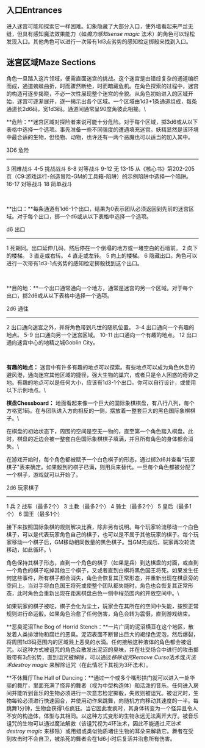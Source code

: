 ## 入口Entrances 

进入迷宫可能和探索它一样困难。幻象隐藏了大部分入口，使外墙看起来严丝无缝，但具有感知魔法效果能力（如*魔力感知sense
magic*
法术）的角色可以轻松发现入口。其他角色可以进行一次带有1d3点劣势的感知检定掷骰来找到入口。

## 迷宫区域Maze Sections

角色一旦踏入这片领域，便需直面迷宫的挑战。这个迷宫是由错综复杂的通道编织而成，通道蜿蜒曲折，时而骤然断绝，时而暗藏危机。在角色探索的过程中，迷宫的构造可逐步揭晓，不必一次性展现整个迷宫的全貌。从角色初始进入的区域开始，迷宫可逐渐展开，逐一揭示出各个区域。一个区域由1d3+1条通道组成，每条通道长2d6码，宽1d3码。通道间通常呈90度角彼此相接。\

**危险：**迷宫区域对探险者来说可能十分危险。对于每个区域，掷3d6或从以下表格中选择一个选项。事先准备一些不同强度的遭遇填充迷宫。妖精显然是该环境中最合适的生物，但怪物、动物，也许还有一两个恶魔也可以适当的加入其中。

  3D6     危险
  ------- -------------------------------------------------------------------------------------------
  3       困难战斗
  4-5     挑战战斗
  6-8     对等战斗
  9-12    无
  13-15   从《核心书》第202-205页（C9:游戏运行-创造冒险-GM的工具箱-陷阱）的示例陷阱中选择一个陷阱。
  16-17   对等战斗
  18      简单战斗

 

**出口：**每条通道有1d6-1个出口，结果为0表示团队必须返回到先前的迷宫区域。对于每个出口，掷一个d6或从以下表格中选择一个选项。

  d6   出口
  ---- -----------------------------------------------------------------------
  1    死胡同。出口延伸几码，然后停在一个倒塌的地方或一堵空白的石墙前。
  2    向下的楼梯。
  3    直走或右转。
  4    直走或左转。
  5    向上的楼梯。
  6    隐藏出口。角色可以进行一次带有1d3-1点劣势的感知检定掷骰找到这个出口。

 

**目的地：**一个出口通常通向一个地方，通常是迷宫的另一个区域。对于每个出口，掷2d6或从以下表格中选择一个选项。

  2d6     通往
  ------- ------------------------------------------------
  2       出口通向迷宫之外，并将角色带到凡世的随机位置。
  3-4     出口通向一个有趣的地点。
  5-9     出口通向另一个迷宫区域。
  10-11   出口通向一个有趣的地点。
  12      出口通向迷宫中心的地精之城Goblin City。

 

**有趣的地点：**
迷宫中有许多有趣的地点可以探索。有些地点可以成为角色休息的避风港，通向迷宫其他区域的捷径，强大生物的巢穴，或者只是令人困惑的奇异之地。有趣的地点可以是任何大小，应该有1d3-1个出口。你可以自行设计，或使用以下示例地点。\

**棋盘Chessboard：**
地面看起来像一个巨大的国际象棋棋盘，有八行八列，每个方格宽1码。在与团队进入方向相反的一侧，摆放着一整套巨大的黑色国际象棋棋子。\

在棋盘的初始状态下，周围的空间是空无一物的，直至第一个角色踏入棋盘。此时，棋盘的近边会被一整套白色国际象棋棋子填满，并且所有角色的身体都会消失。\

在游戏开始时，每个角色都被赋予一个白色棋子的形态，通过掷2d6并查看"玩家棋子"表来确定。如果骰到的棋子已满，则用兵来替代。一旦每个角色都被分配了一个棋子，游戏就可以开始了。

  2d6   玩家棋子
  ----- -----------------
  1     兵
  2     战车（最多2个）
  3     主教（最多2个）
  4     骑士（最多2个）
  5     皇后（最多1个）
  6     国王（最多1个）

接下来按照国际象棋的规则解决比赛，除非另有说明。每个玩家轮流移动一个白色棋子，可以是代表玩家角色自己的棋子，也可以是不属于其他玩家的棋子。每个玩家移动一个棋子后，GM移动相同数量的黑色棋子。当GM完成后，玩家再次轮流移动，如此循环。\

角色保持其棋子形态，直到一个角色的棋子（如果是兵）到达棋盘的对面，或直到一个角色的棋子吃掉其他三个棋子，又或者直到白棋将黑色国王将死。如果发生任何这些事件，所有棋子都会消失，角色会恢复其正常形态，并重新出现在棋盘旁的空间上。当对手将白色国王将死或使整个团队都失能时，角色也会恢复其正常形态，此时角色会重新出现在距离棋盘白色一侧中程范围内的开放空间中。\

如果玩家的棋子被吃，棋子会化为尘土，玩家会在其所在的空间中失能，按照正常规则进行命运骰。如果角色治愈了任何伤害，角色会转为震慑，直到游戏结束。

**恶臭泥沼The Bog of Horrid
Stench：**一片广阔的泥沼横亘在这个地区，散发着人类排泄物和腐烂的恶臭。泥沼表面不断冒出巨大的褐绿色泥泡，然后爆裂，将周围1d3码范围内的区域溅上恶臭的水滴。任何接触这种液体的角色都会被诅咒。以这种方式被诅咒的角色会散发出泥沼的臭味，并在社交场合中进行的攻击掷骰带有3点劣势，直到诅咒被解除，可以通过*移除诅咒Remove
Curse*法术或*灭法术destroy magic*
来解除诅咒（在此情况下其视为3环法术）。

**不休舞厅The Hall of
Dancing：**通过一个或多个嘴形拱门就可以进入一处华丽的舞厅，里面充满了怪异的舞者（视为中型构造体）和活泼的音乐。任何进入房间并能听到音乐的生物必须进行一次意志检定掷骰，失败则被诅咒。被诅咒时，生物每轮必须进行快速回合，并使用动作来跳舞，向随机方向移动其速度的一半。每跳舞1分钟，生物会获得1点疯狂。当它因此发疯时，其身体转变为一个怪异且令人不安的构造体，体型与其相同。以这种方式变形的生物永远无法离开大厅。被音乐诅咒的生物可以通过魔法解救（该诅咒视为4环法术，因此不能通过*灭法术destroy
magic*
来移除）或用蜡或类似物质堵住生物的耳朵来解救它。舞者在受到攻击时不会自卫，被杀死的舞者会在1d6小时后复活并治愈所有伤害。
